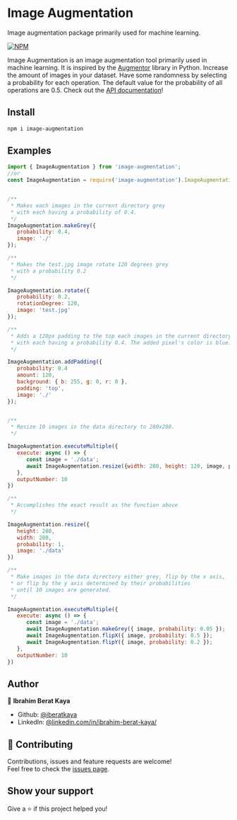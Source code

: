 # Image Augmentation

Image augmentation package primarily used for machine learning.

[![NPM](https://nodei.co/npm/image-augmentation.png)](https://nodei.co/npm/image-augmentation/)

Image Augmentation is an image augmentation tool primarily used in machine learning. It is inspired by the [Augmentor](https://github.com/mdbloice/Augmentor) library in Python. Increase the amount of images in your dataset. Have some randomness by selecting a probability for each operation. The default value for the probability of all operations are 0.5. Check out the [API documentation](https://iberatkaya.github.io/image-augmentation/)!


## Install

```sh
npm i image-augmentation
```
## Examples
```javascript
import { ImageAugmentation } from 'image-augmentation';
//or
const ImageAugmentation = require('image-augmentation').ImageAugmentation;


/**
 * Makes each images in the current directory grey 
 * with each having a probability of 0.4.
 */
ImageAugmentation.makeGrey({
   probability: 0.4,
   image: './'
});

/**
 * Makes the test.jpg image rotate 120 degrees grey 
 * with a probability 0.2
 */

ImageAugmentation.rotate({
   probability: 0.2,
   rotationDegree: 120,
   image: 'test.jpg'
});

/**
 * Adds a 120px padding to the top each images in the current directory 
 * with each having a probability 0.4. The added pixel's color is blue.
 */

ImageAugmentation.addPadding({
   probability: 0.4
   amount: 120,
   background: { b: 255, g: 0, r: 0 },
   padding: 'top',
   image: './'
});


/**
 * Resize 10 images in the data directory to 280x280.
 */

ImageAugmentation.executeMultiple({
   execute: async () => {
      const image = './data';
      await ImageAugmentation.resize({width: 280, height: 120, image, probability: 1});
   },
   outputNumber: 10
})

/**
 * Accomplishes the exact result as the function above
 */

ImageAugmentation.resize({
   height: 280,
   width: 280,
   probability: 1,
   image: './data'
})

/**
 * Make images in the data directory either grey, flip by the x axis, 
 * or flip by the y axis determined by their probabilities 
 * until 10 images are generated.
 */

ImageAugmentation.executeMultiple({
   execute: async () => {
      const image = './data';
      await ImageAugmentation.makeGrey({ image, probability: 0.05 });
      await ImageAugmentation.flipX({ image, probability: 0.5 });
      await ImageAugmentation.flipY({ image, probability: 0.2 });
   },
   outputNumber: 10
})

```

## Author

👤 **Ibrahim Berat Kaya**

* Github: [@iberatkaya](https://github.com/iberatkaya)
* LinkedIn: [@linkedin.com/in/ibrahim-berat-kaya/](https://linkedin.com/in/ibrahim-berat-kaya/)

## 🤝 Contributing

Contributions, issues and feature requests are welcome!<br />Feel free to check the [issues page](https://github.com/iberatkaya/image-augmentation/issues). 

## Show your support

Give a ⭐️ if this project helped you!